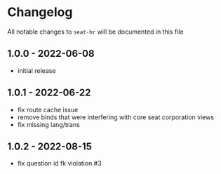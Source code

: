 # Changelog

All notable changes to `seat-hr` will be documented in this file

## 1.0.0 - 2022-06-08

- initial release

## 1.0.1 - 2022-06-22

- fix route cache issue
- remove binds that were interfering with core seat corporation views
- fix missing lang/trans

## 1.0.2 - 2022-08-15

- fix question id fk violation #3
